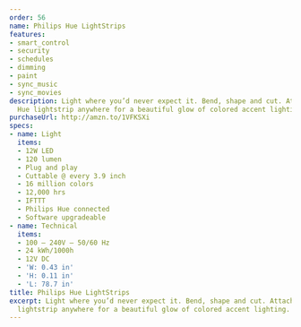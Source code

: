 ```yaml
---
order: 56
name: Philips Hue LightStrips
features:
- smart_control
- security
- schedules
- dimming
- paint
- sync_music
- sync_movies
description: Light where you’d never expect it. Bend, shape and cut. Attach Philips
  Hue lightstrip anywhere for a beautiful glow of colored accent lighting.
purchaseUrl: http://amzn.to/1VFKSXi
specs:
- name: Light
  items:
  - 12W LED
  - 120 lumen
  - Plug and play
  - Cuttable @ every 3.9 inch
  - 16 million colors
  - 12,000 hrs
  - IFTTT
  - Philips Hue connected
  - Software upgradeable
- name: Technical
  items:
  - 100 – 240V – 50/60 Hz
  - 24 kWh/1000h
  - 12V DC
  - 'W: 0.43 in'
  - 'H: 0.11 in'
  - 'L: 78.7 in'
title: Philips Hue LightStrips
excerpt: Light where you’d never expect it. Bend, shape and cut. Attach Philips Hue
  lightstrip anywhere for a beautiful glow of colored accent lighting.
---
```

